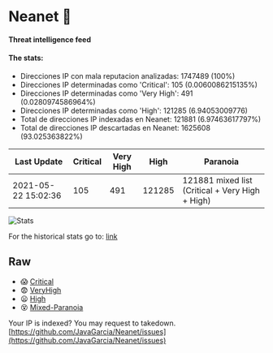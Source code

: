 # Neanet :hocho:
#### Threat intelligence feed
#### The stats:

- Direcciones IP con mala reputacion analizadas: 1747489 (100%)
- Direcciones IP determinadas como 'Critical':  105 (0.0060086215135%)
- Direcciones IP determinadas como 'Very High':  491 (0.0280974586964%)
- Direcciones IP determinadas como 'High':  121285 (6.94053009776)
- Total de direcciones IP indexadas en Neanet:  121881 (6.97463617797%)
- Total de direcciones IP descartadas en Neanet:  1625608 (93.025363822%)

| Last Update | Critical | Very High | High | Paranoia |
| --- | --- | --- | --- | --- |
| 2021-05-22 15:02:36 | 105 | 491 | 121285 | 121881 mixed list (Critical + Very High + High)|

![Stats](https://docs.google.com/spreadsheets/d/e/2PACX-1vSnaNMIXVabIpDJjufMlzH7poXnshF3mgd8Is1g9ytUEzVsP5my4Trn8f-xkoLLQ38xpL3HtmUexLo6/pubchart?oid=501124687&format=image)

For the historical stats go to: [link](/stats.csv)
## Raw
- :scream: [Critical](https://raw.githubusercontent.com/JavaGarcia/Neanet/master/blacklists/neanet_critical.txt)
- :fearful: [VeryHigh](https://raw.githubusercontent.com/JavaGarcia/Neanet/master/blacklists/neanet_veryHigh.txtt)
- :frowning: [High](https://raw.githubusercontent.com/JavaGarcia/Neanet/master/blacklists/neanet_high.txt)
- :dizzy_face: [Mixed-Paranoia](https://raw.githubusercontent.com/JavaGarcia/Neanet/master/blacklists/neanet_all.txt)


Your IP is indexed? You may request to takedown. [https://github.com/JavaGarcia/Neanet/issues](https://github.com/JavaGarcia/Neanet/issues)


















































































































































































































































































































































































































































































































































































































































































































































































































































































































































































































































































































































































































































































































































































































































































































































































































































































































































































































































































































































































































































































































































































































































































































































































































































































































































































































































































































































































































































































































































































































































































































































































































































































































































































































































































































































































































































































































































































































































































































































































































































































































































































































































































































































































































































































































































































































































































































































































































































































































































































































































































































































































































































































































































































































































































































































































































































































































































































































































































































































































































































































































































































































































































































































































































































































































































































































































































































































